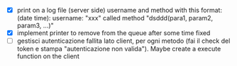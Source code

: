 - [x] print on a log file (server side) username and method with this format:
(date time): username: "xxx" called method "dsddd(para1, param2, param3, ...)"
- [x] implement printer to remove from the queue after some time fixed
- [ ] gestisci autenticazione fallita lato client, per ogni metodo (fai il check del token e stampa "autenticazione non valida"). Maybe create a execute function on the client